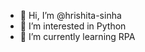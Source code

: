 - 👋 Hi, I’m @hrishita-sinha
- 👀 I’m interested in Python
- 🌱 I’m currently learning RPA

<!---
hrishita-sinha/hrishita-sinha is a ✨ special ✨ repository because its `README.md` (this file) appears on your GitHub profile.
You can click the Preview link to take a look at your changes.
--->
